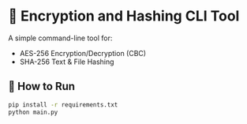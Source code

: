 # 🔐 Encryption and Hashing CLI Tool

A simple command-line tool for:
- AES-256 Encryption/Decryption (CBC)
- SHA-256 Text & File Hashing

## 🚀 How to Run

```bash
pip install -r requirements.txt
python main.py
